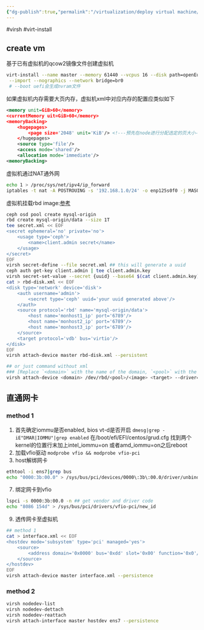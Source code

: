 ```yaml
---
{"dg-publish":true,"permalink":"/virtualization/deploy virtual machine/","noteIcon":""}
---
```


#virsh #virt-install 
## create vm
基于已有虚拟机的qcow2镜像文件创建虚拟机
```bash
virt-install --name master --memory 61440 --vcpus 16 --disk path=openEuler2-20-03-LTS-SP1.x64.qcow2,format=qcow2,bus=virtio\
 --import --nographics --network bridge=br0
 # --boot uefi会生成nvram文件
```
如果虚拟机内存需要大页内存，虚拟机xml中对应内存的配置应类似如下
```xml
<memory unit=GiB>60</memory>
<currentMemory uit=GiB>60</memory>
<memoryBacking>
	<hugepages>
		<page size='2048' unit='KiB'/> <!---预先在node进行分配选定的页大小-->
	</hugepages>
	<source type='file'/>
	<access mode='shared'/>
	<allocation mode='immediate'/>
<memoryBacking>
```

虚拟机通过NAT通外网
```bash
echo 1 > /proc/sys/net/ipv4/ip_forward
iptables -t nat -A POSTROUING -s '192.168.1.0/24' -o enp125s0f0 -j MASQUERADE
```
虚拟机挂载rbd image:[参考](https://docs.ceph.com/en/latest/rbd/libvirt/)

```bash
ceph osd pool create mysql-origin
rbd create mysql-origin/data --size 1T
tee secret.xml << EOF
<secret ephemeral='no' private='no'>
	<usage type='ceph'>
		<name>client.admin secret</name>
	</usage>
</secret>
EOF
virsh secret-define --file secret.xml ## this will generate a uuid
ceph auth get-key client.admin | tee client.admin.key
virsh secret-set-value --secret {uuid} --base64 $(cat client.admin.key)
cat > rbd-disk.xml << EOF
<disk type='network' device='disk'>
	<auth username='admin'>
		<secret type='ceph' uuid='your uuid generated above'/>
	</auth>
	<source protocol='rbd' name='mysql-origin/data'>
		<host name='monhost1_ip' port='6789'/>
		<host name='monhost2_ip' port='6789'/>
		<host name='monhost3_ip' port='6789'/>
	</source>
	<target protocol='vdb' bus='virtio'/>
</disk>
EOF
virsh attach-device master rbd-disk.xml --persistent

## or just command without xml
### [Replace `<domain>` with the name of the domain, `<pool>` with the name of the pool, `<image>` with the name of the image, and `<target>` with the target device name](https://raymii.org/s/tutorials/KVM_add_disk_image_or_swap_image_to_virtual_machine_with_virsh.html) [1](https://raymii.org/s/tutorials/KVM_add_disk_image_or_swap_image_to_virtual_machine_with_virsh.html).
virsh attach-device <domain> /dev/rbd/<pool>/<image> <target> --driver=rbd --subdriver=none --config /etc/ceph/ceph.conf --cache=none --live --persistent

```

## 直通网卡
### method 1
1. 首先确定iommu是否enabled, bios vt-d是否开启
`dmesg|grep -iE"DMAR|IOMMU"|grep enabled`
在/boot/efi/EFI/centos/grud.cfg 找到两个kernel的位置行末加上intel_iommu=on 或者amd_iommu=on之后reboot
3. 加载vfio驱动
`modprobe vfio && modprobe vfio-pci`
5. host解绑网卡
```bash
ethtool -i ens7|grep bus
echo "0000:3b:00.0" > /sys/bus/pci/devices/0000\:3b\:00.0/driver/unbind
```
7. 绑定网卡到vfio
```bash
lspci -s 0000:3b:00.0 -n ## get vendor and driver code
echo "8086 154d" > /sys/bus/pci/drivers/vfio-pci/new_id
```
9. 透传网卡至虚拟机
```bash
## method 1
cat > interface.xml << EOF
<hostdev mode='subsystem' type='pci' managed='yes'>
	<source>
		<address domain='0x0000' bus='0xdd' slot='0x00' function='0x0'/>
	</source>
</hostdev>
EOF
virsh attach-device master interface.xml --persistence
```
### method 2
```bash
virsh nodedev-list
virsh nodedev-dettach
virsh nodedev-reattach
virsh attach-interface master hostdev ens7 --persistence
```